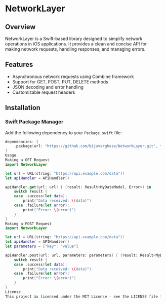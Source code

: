 # NetworkLayer

## Overview
NetworkLayer is a Swift-based library designed to simplify network operations in iOS applications. It provides a clean and concise API for making network requests, handling responses, and managing errors.

## Features
- Asynchronous network requests using Combine framework
- Support for GET, POST, PUT, DELETE methods
- JSON decoding and error handling
- Customizable request headers

## Installation
### Swift Package Manager
Add the following dependency to your `Package.swift` file:
```swift
dependencies: [
    .package(url: "https://github.com/bijuvarghese/NetworkLayer.git", from: "1.0.0")
]
Usage
Making a GET Request
import NetworkLayer

let url = URL(string: "https://api.example.com/data")!
let apiHandler = APIHandler()

apiHandler.get(url: url) { (result: Result<MyDataModel, Error>) in
    switch result {
    case .success(let data):
        print("Data received: \(data)")
    case .failure(let error):
        print("Error: \(error)")
    }
}
Making a POST Request
import NetworkLayer

let url = URL(string: "https://api.example.com/data")!
let apiHandler = APIHandler()
let parameters = ["key": "value"]

apiHandler.post(url: url, parameters: parameters) { (result: Result<MyDataModel, Error>) in
    switch result {
    case .success(let data):
        print("Data received: \(data)")
    case .failure(let error):
        print("Error: \(error)")
    }
}
License
This project is licensed under the MIT License - see the LICENSE file for details.
